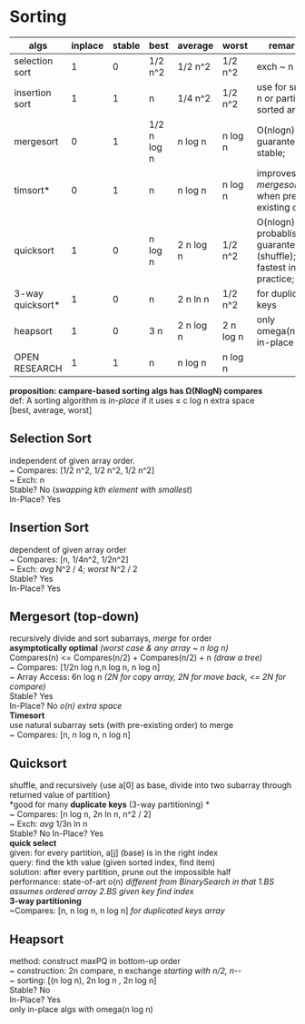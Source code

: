 # Sorting
  
  algs | inplace | stable | best | average | worst | remarks  
  ---- | ---- | ---- | ---- | ---- | ---- | ----  
  selection sort | 1 | 0 | 1/2 n^2 | 1/2 n^2 | 1/2 n^2 | exch ~ n  
  insertion sort | 1 | 1 | n | 1/4 n^2 | 1/2 n^2 | use for small n or partially sorted arrays  
  mergesort | 0 | 1 | 1/2 n log n | n log n | n log n | O(nlogn) guarantee; stable;   
  timsort* | 0 | 1 | n | n log n | n log n | improves *mergesort* when pre-existing order  
  quicksort | 1 | 0 | n log n | 2 n log n | 1/2 n^2 | O(nlogn) probablistic guarantee (shuffle); fastest in practice;   
  3-way quicksort* | 1 | 0 | n | 2 n ln n | 1/2 n^2 | for duplicate keys  
  heapsort | 1 | 0 | 3 n | 2 n log n | 2 n log n | only omega(nlogn) in-place algs; 
  OPEN RESEARCH | 1 | 1 | n | n log n | n log n | 
  
  
  

**proposition: campare-based sorting algs has Ω(NlogN) compares**  
def: A sorting algorithm is *in-place* if it uses ≤ c log n extra space  
[best, average, worst]  
  
## Selection Sort     
independent of given array order.  
~ Compares: [1/2 n^2, 1/2 n^2, 1/2 n^2]  
~ Exch: n  
Stable? No (*swapping kth element with smallest*)  
In-Place? Yes  

## Insertion Sort    
dependent of given array order  
~ Compares: [n, 1/4n^2, 1/2n^2]  
~ Exch: *avg* N^2 / 4; *worst* N^2 / 2  
Stable? Yes  
In-Place? Yes  

## Mergesort (top-down)   
recursively divide and sort subarrays, *merge* for order  
**asymptotically optimal** *(worst case & any array ~ n log n)*  
Compares(n) <= Compares(n/2) + Compares(n/2) + n *(draw a tree)*  
~ Compares: [1/2n log n,n log n, n log n]  
~ Array Access: 6n log n *(2N for copy array, 2N for move back, <= 2N for compare)*  
Stable? Yes  
In-Place? No  *o(n) extra space*  
**Timesort**  
use natural subarray sets (with pre-existing order) to merge  
~ Compares: [n, n log n, n log n]  

## Quicksort   
shuffle, and recursively {use a[0] as base, divide into two subarray through returned value of partition}  
*good for many **duplicate keys** (3-way partitioning) *  
~ Compares: [n log n, 2n ln n, n^2 / 2]  
~ Exch: *avg* 1/3n ln n  
Stable? No 
In-Place? Yes  
**quick select**  
given: for every partition, a[j] (base) is in the right index    
query: find the kth value (given sorted index, find item)    
solution: after every partition, prune out the impossible half  
performance: state-of-art o(n) *different from BinarySearch in that 1.BS assumes ordered array 2.BS given key find index*  
**3-way partitioning**    
~Compares: [n, n log n, n log n] *for duplicated keys array*  

## Heapsort  
method: construct maxPQ in bottom-up order  
~ construction: 2n compare, n exchange *starting with n/2, n--*  
~ sorting: [(n log n), 2n log n , 2n log n]  
Stable? No  
In-Place? Yes  
only in-place algs with omega(n log n)  








